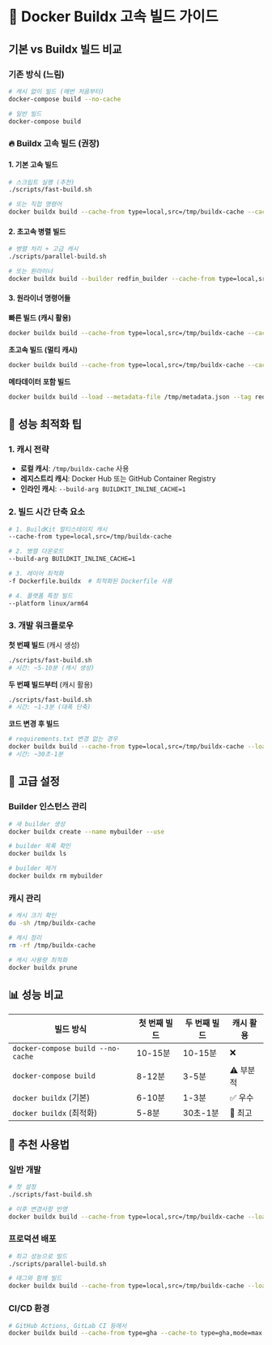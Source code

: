 # 🚀 Docker Buildx 고속 빌드 가이드

## 기본 vs Buildx 빌드 비교

### 기존 방식 (느림)
```bash
# 캐시 없이 빌드 (매번 처음부터)
docker-compose build --no-cache

# 일반 빌드
docker-compose build
```

### 🔥 Buildx 고속 빌드 (권장)

#### 1. 기본 고속 빌드
```bash
# 스크립트 실행 (추천)
./scripts/fast-build.sh

# 또는 직접 명령어
docker buildx build --cache-from type=local,src=/tmp/buildx-cache --cache-to type=local,dest=/tmp/buildx-cache,mode=max --load --tag redfin_airflow:latest .
```

#### 2. 초고속 병렬 빌드
```bash
# 병렬 처리 + 고급 캐시
./scripts/parallel-build.sh

# 또는 원라이너
docker buildx build --builder redfin_builder --cache-from type=local,src=/tmp/buildx-cache --cache-to type=local,dest=/tmp/buildx-cache-new,mode=max --load --tag redfin_airflow:latest --progress=plain -f Dockerfile.buildx .
```

#### 3. 원라이너 명령어들

**빠른 빌드 (캐시 활용)**
```bash
docker buildx build --cache-from type=local,src=/tmp/buildx-cache --cache-to type=local,dest=/tmp/buildx-cache --load -t redfin_airflow:latest .
```

**초고속 빌드 (멀티 캐시)**
```bash
docker buildx build --cache-from type=local,src=/tmp/buildx-cache --cache-from type=registry,ref=redfin/cache:latest --cache-to type=local,dest=/tmp/buildx-cache,mode=max --load -t redfin_airflow:latest .
```

**메타데이터 포함 빌드**
```bash
docker buildx build --load --metadata-file /tmp/metadata.json --tag redfin_airflow:$(date +%Y%m%d) --cache-from type=local,src=/tmp/buildx-cache .
```

## 🎯 성능 최적화 팁

### 1. 캐시 전략
- **로컬 캐시**: `/tmp/buildx-cache` 사용
- **레지스트리 캐시**: Docker Hub 또는 GitHub Container Registry
- **인라인 캐시**: `--build-arg BUILDKIT_INLINE_CACHE=1`

### 2. 빌드 시간 단축 요소
```bash
# 1. BuildKit 멀티스테이지 캐시
--cache-from type=local,src=/tmp/buildx-cache

# 2. 병렬 다운로드
--build-arg BUILDKIT_INLINE_CACHE=1

# 3. 레이어 최적화
-f Dockerfile.buildx  # 최적화된 Dockerfile 사용

# 4. 플랫폼 특정 빌드
--platform linux/arm64
```

### 3. 개발 워크플로우

**첫 번째 빌드** (캐시 생성)
```bash
./scripts/fast-build.sh
# 시간: ~5-10분 (캐시 생성)
```

**두 번째 빌드부터** (캐시 활용)
```bash
./scripts/fast-build.sh
# 시간: ~1-3분 (대폭 단축)
```

**코드 변경 후 빌드**
```bash
# requirements.txt 변경 없는 경우
docker buildx build --cache-from type=local,src=/tmp/buildx-cache --load -t redfin_airflow:latest .
# 시간: ~30초-1분
```

## 🔧 고급 설정

### Builder 인스턴스 관리
```bash
# 새 builder 생성
docker buildx create --name mybuilder --use

# builder 목록 확인
docker buildx ls

# builder 제거
docker buildx rm mybuilder
```

### 캐시 관리
```bash
# 캐시 크기 확인
du -sh /tmp/buildx-cache

# 캐시 정리
rm -rf /tmp/buildx-cache

# 캐시 사용량 최적화
docker buildx prune
```

## 📊 성능 비교

| 빌드 방식 | 첫 번째 빌드 | 두 번째 빌드 | 캐시 활용 |
|-----------|-------------|-------------|----------|
| `docker-compose build --no-cache` | 10-15분 | 10-15분 | ❌ |
| `docker-compose build` | 8-12분 | 3-5분 | ⚠️ 부분적 |
| `docker buildx` (기본) | 6-10분 | 1-3분 | ✅ 우수 |
| `docker buildx` (최적화) | 5-8분 | 30초-1분 | 🚀 최고 |

## 🚀 추천 사용법

### 일반 개발
```bash
# 첫 설정
./scripts/fast-build.sh

# 이후 변경사항 반영
docker buildx build --cache-from type=local,src=/tmp/buildx-cache --load -t redfin_airflow:latest .
```

### 프로덕션 배포
```bash
# 최고 성능으로 빌드
./scripts/parallel-build.sh

# 태그와 함께 빌드
docker buildx build --cache-from type=local,src=/tmp/buildx-cache --load -t redfin_airflow:prod-$(date +%Y%m%d) .
```

### CI/CD 환경
```bash
# GitHub Actions, GitLab CI 등에서
docker buildx build --cache-from type=gha --cache-to type=gha,mode=max --load -t redfin_airflow:latest .
```
